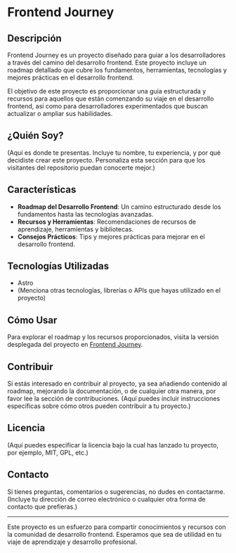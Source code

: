 # Frontend Journey

## Descripción

Frontend Journey es un proyecto diseñado para guiar a los desarrolladores a través del camino del desarrollo frontend. Este proyecto incluye un roadmap detallado que cubre los fundamentos, herramientas, tecnologías y mejores prácticas en el desarrollo frontend.

El objetivo de este proyecto es proporcionar una guía estructurada y recursos para aquellos que están comenzando su viaje en el desarrollo frontend, así como para desarrolladores experimentados que buscan actualizar o ampliar sus habilidades.

## ¿Quién Soy?

(Aquí es donde te presentas. Incluye tu nombre, tu experiencia, y por qué decidiste crear este proyecto. Personaliza esta sección para que los visitantes del repositorio puedan conocerte mejor.)

## Características

- **Roadmap del Desarrollo Frontend**: Un camino estructurado desde los fundamentos hasta las tecnologías avanzadas.
- **Recursos y Herramientas**: Recomendaciones de recursos de aprendizaje, herramientas y bibliotecas.
- **Consejos Prácticos**: Tips y mejores prácticas para mejorar en el desarrollo frontend.

## Tecnologías Utilizadas

- Astro
- (Menciona otras tecnologías, librerías o APIs que hayas utilizado en el proyecto)

## Cómo Usar

Para explorar el roadmap y los recursos proporcionados, visita la versión desplegada del proyecto en [Frontend Journey](https://frontend-journey.netlify.app/).

## Contribuir

Si estás interesado en contribuir al proyecto, ya sea añadiendo contenido al roadmap, mejorando la documentación, o de cualquier otra manera, por favor lee la sección de contribuciones. (Aquí puedes incluir instrucciones específicas sobre cómo otros pueden contribuir a tu proyecto.)

## Licencia

(Aquí puedes especificar la licencia bajo la cual has lanzado tu proyecto, por ejemplo, MIT, GPL, etc.)

## Contacto

Si tienes preguntas, comentarios o sugerencias, no dudes en contactarme. (Incluye tu dirección de correo electrónico o cualquier otra forma de contacto que prefieras.)

---

Este proyecto es un esfuerzo para compartir conocimientos y recursos con la comunidad de desarrollo frontend. Esperamos que sea de utilidad en tu viaje de aprendizaje y desarrollo profesional.
